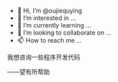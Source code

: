 - 👋 Hi, I’m @oujiequying
- 👀 I’m interested in ...
- 🌱 I’m currently learning ...
- 💞️ I’m looking to collaborate on ...
- 📫 How to reach me ...

<!---
oujiequying/oujiequying is a ✨ special ✨ repository because its `README.md` (this file) appears on your GitHub profile.
You can click the Preview link to take a look at your changes.
--->我想咨询一些程序开发代码
——望有所帮助
